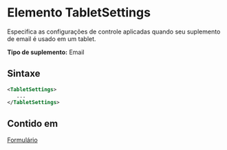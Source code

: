 # <a name="tabletsettings-element"></a>Elemento TabletSettings

Especifica as configurações de controle aplicadas quando seu suplemento de email é usado em um tablet.

**Tipo de suplemento:** Email

## <a name="syntax"></a>Sintaxe

```XML
<TabletSettings>
   ...
</TabletSettings>
```

## <a name="contained-in"></a>Contido em

[Formulário](form.md)

